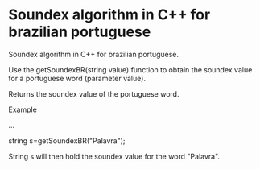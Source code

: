 # Soundex algorithm in C++ for brazilian portuguese
Soundex algorithm in C++ for brazilian portuguese.

Use the getSoundexBR(string value) function to obtain the soundex value for a portuguese word (parameter value).

Returns the soundex value of the portuguese word.

Example

...

string s=getSoundexBR("Palavra");

String s will then hold the soundex value for the word "Palavra".
